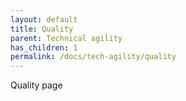 ```yaml
---
layout: default
title: Quality
parent: Technical agility
has_children: 1
permalink: /docs/tech-agility/quality
---
```


Quality page